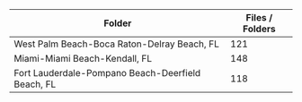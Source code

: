 | Folder                                            |   Files / Folders |
|---------------------------------------------------|-------------------|
| West Palm Beach-Boca Raton-Delray Beach, FL       |               121 |
| Miami-Miami Beach-Kendall, FL                     |               148 |
| Fort Lauderdale-Pompano Beach-Deerfield Beach, FL |               118 |